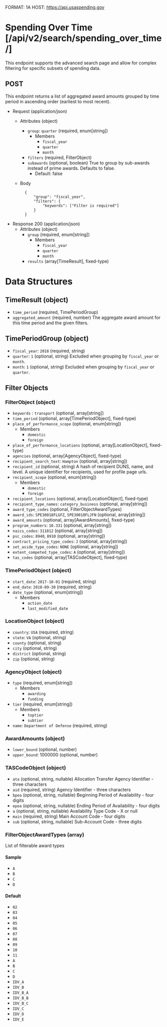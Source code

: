 FORMAT: 1A
HOST: https://api.usaspending.gov

# Spending Over Time [/api/v2/search/spending_over_time/]

This endpoint supports the advanced search page and allow for complex filtering for specific subsets of spending data.

## POST

This endpoint returns a list of aggregated award amounts grouped by time period in ascending order (earliest to most recent).

+ Request (application/json)
    + Attributes (object)
        + `group`: `quarter` (required, enum[string])
            + Members
                + `fiscal_year`
                + `quarter`
                + `month`
        + `filters` (required, FilterObject)
        + `subawards` (optional, boolean)
            True to group by sub-awards instead of prime awards. Defaults to false.
            + Default: false
    + Body
        
            { 
                "group": "fiscal_year", 
                "filters": { 
                    "keywords": ["Filter is required"] 
                }
            }

+ Response 200 (application/json)
    + Attributes (object)
        + `group` (required, enum[string])
            + Members
                + `fiscal_year`
                + `quarter`
                + `month`
        + `results` (array[TimeResult], fixed-type)

# Data Structures

## TimeResult (object)
+ `time_period` (required, TimePeriodGroup)
+ `aggregated_amount` (required, number)
    The aggregate award amount for this time period and the given filters.

## TimePeriodGroup (object)
+ `fiscal_year`: `2018` (required, string)
+ `quarter`: `1` (optional, string)
    Excluded when grouping by `fiscal_year` or `month`.
+ `month`: `1` (optional, string)
    Excluded when grouping by `fiscal_year` or `quarter`.


## Filter Objects
### FilterObject (object)
+ `keywords` : `transport` (optional, array[string])
+ `time_period` (optional, array[TimePeriodObject], fixed-type)
+ `place_of_performance_scope` (optional, enum[string])
    + Members
        + `domestic`
        + `foreign`
+ `place_of_performance_locations` (optional, array[LocationObject], fixed-type)
+ `agencies` (optional, array[AgencyObject], fixed-type)
+ `recipient_search_text`: `Hampton` (optional, array[string])
+ `recipient_id` (optional, string)
    A hash of recipient DUNS, name, and level. A unique identifier for recipients, used for profile page urls.
+ `recipient_scope` (optional, enum[string])
    + Members
        + `domestic`
        + `foreign`
+ `recipient_locations` (optional, array[LocationObject], fixed-type)
+ `recipient_type_names`: `category_business` (optional, array[string])
+ `award_type_codes` (optional, FilterObjectAwardTypes)
+ `award_ids`: `SPE30018FLGFZ`, `SPE30018FLJFN` (optional, array[string])
+ `award_amounts` (optional, array[AwardAmounts], fixed-type)
+ `program_numbers`: `10.331` (optional, array[string])
+ `naics_codes`: `311812` (optional, array[string])
+ `psc_codes`: `8940`, `8910` (optional, array[string])
+ `contract_pricing_type_codes`: `J` (optional, array[string])
+ `set_aside_type_codes`: `NONE` (optional, array[string])
+ `extent_competed_type_codes`: `A` (optional, array[string])
+ `tas_codes` (optional, array[TASCodeObject], fixed-type)

### TimePeriodObject (object)
+ `start_date`: `2017-10-01` (required, string)
+ `end_date`: `2018-09-30` (required, string)
+ `date_type` (optional, enum[string])
    + Members
        + `action_date`
        + `last_modified_date`

### LocationObject (object)
+ `country`: `USA` (required, string)
+ `state`: `VA` (optional, string)
+ `county` (optional, string)
+ `city` (optional, string)
+ `district` (optional, string)
+ `zip` (optional, string)

### AgencyObject (object)
+ `type` (required, enum[string])
    + Members
        + `awarding`
        + `funding`
+ `tier` (required, enum[string])
    + Members
        + `toptier`
        + `subtier`
+ `name`: `Department of Defense` (required, string)

### AwardAmounts (object)
+ `lower_bound` (optional, number)
+ `upper_bound`: 1000000 (optional, number)

### TASCodeObject (object)
+ `ata` (optional, string, nullable)
    Allocation Transfer Agency Identifier - three characters
+ `aid` (required, string)
    Agency Identifier - three characters
+ `bpoa` (optional, string, nullable)
    Beginning Period of Availability - four digits
+ `epoa` (optional, string, nullable)
    Ending Period of Availability - four digits
+ `a` (optional, string, nullable)
    Availability Type Code - X or null
+ `main` (required, string)
    Main Account Code - four digits
+ `sub` (optional, string, nullable)
    Sub-Account Code - three digits

### FilterObjectAwardTypes (array)
List of filterable award types

#### Sample
- `A`
- `B`
- `C`
- `D`

#### Default
- `02`
- `03`
- `04`
- `05`
- `06`
- `07`
- `08`
- `09`
- `10`
- `11`
- `A`
- `B`
- `C`
- `D`
- `IDV_A`
- `IDV_B`
- `IDV_B_A`
- `IDV_B_B`
- `IDV_B_C`
- `IDV_C`
- `IDV_D`
- `IDV_E`
